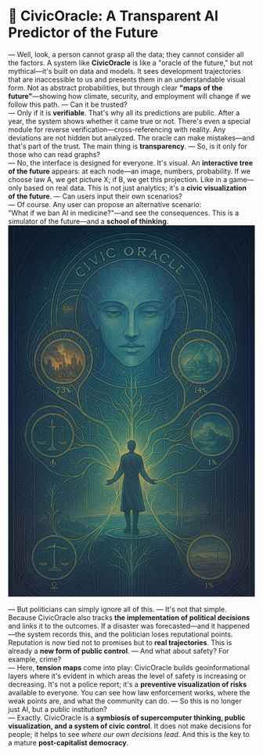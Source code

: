 # 🧠 CivicOracle: A Transparent AI Predictor of the Future

— Well, look, a person cannot grasp all the data; they cannot consider all the factors. A system like **CivicOracle** is like a "oracle of the future," but not mythical—it's built on data and models. It sees development trajectories that are inaccessible to us and presents them in an understandable visual form. Not as abstract probabilities, but through clear **"maps of the future"**—showing how climate, security, and employment will change if we follow this path. — Can it be trusted?  
— Only if it is **verifiable**. That's why all its predictions are public. After a year, the system shows whether it came true or not. There's even a special module for reverse verification—cross-referencing with reality. Any deviations are not hidden but analyzed. The oracle can make mistakes—and that's part of the trust. The main thing is **transparency**. — So, is it only for those who can read graphs?  
— No, the interface is designed for everyone. It's visual. An **interactive tree of the future** appears: at each node—an image, numbers, probability. If we choose law A, we get picture X; if B, we get this projection. Like in a game—only based on real data. This is not just analytics; it's a **civic visualization of the future**. — Can users input their own scenarios?  
— Of course. Any user can propose an alternative scenario:  
"What if we ban AI in medicine?"—and see the consequences. This is a simulator of the future—and a **school of thinking**. <br><img src="https://github.com/QuasiIdeas/BunchOfQuasiIdeas/blob/main/images/civic_oracle1.png" alt="Graph" width="600">

— But politicians can simply ignore all of this. — It's not that simple. Because CivicOracle also tracks **the implementation of political decisions** and links it to the outcomes. If a disaster was forecasted—and it happened—the system records this, and the politician loses reputational points. Reputation is now tied not to promises but to **real trajectories**. This is already a **new form of public control**. — And what about safety? For example, crime?  
— Here, **tension maps** come into play: CivicOracle builds geoinformational layers where it's evident in which areas the level of safety is increasing or decreasing. It's not a police report; it's a **preventive visualization of risks** available to everyone. You can see how law enforcement works, where the weak points are, and what the community can do. — So this is no longer just AI, but a public institution?  
— Exactly. CivicOracle is a **symbiosis of supercomputer thinking, public visualization, and a system of civic control**. It does not make decisions for people; it helps to see *where our own decisions lead*. And this is the key to a mature **post-capitalist democracy**.

